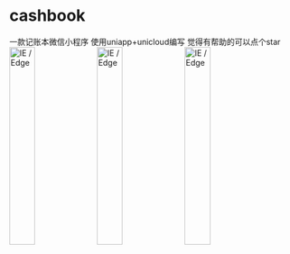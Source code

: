 

# cashbook
一款记账本微信小程序
使用uniapp+unicloud编写
觉得有帮助的可以点个star<br/>
<img src="https://zhangfujie.icu.Graphic.jpg" width="30%" alt="IE / Edge" />
<img src="https://zhangfujie.icu.Graphic1.jpg" width="30%" alt="IE / Edge" />
<img src="https://zhangfujie.icu.Graphic2.jpg" width="30%" alt="IE / Edge" />

